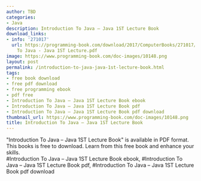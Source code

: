 ```yaml
---
author: TBD
categories:
- Java
description: Introduction To Java – Java 1ST Lecture Book
download_links:
- info: '271017'
  url: https://programming-book.com/download/2017/ComputerBooks/271017/Introduction
    To Java - Java 1ST Lecture.pdf
image: https://www.programming-book.com/doc-images/10148.png
layout: post
permalink: /introduction-to-java-java-1st-lecture-book.html
tags:
- free book download
- free pdf download
- free programming ebook
- pdf free
- Introduction To Java – Java 1ST Lecture Book ebook
- Introduction To Java – Java 1ST Lecture Book pdf
- Introduction To Java – Java 1ST Lecture Book pdf download
thumbnail_url: https://www.programming-book.com/doc-images/10148.png
title: Introduction To Java – Java 1ST Lecture Book
---
```


 
<div class="item-desc text-justify">
  "Introduction To Java – Java 1ST Lecture Book" is available in PDF format. This books is free to download. Learn from this free book and enhance your skills.
  <br>
  #Introduction To Java – Java 1ST Lecture Book ebook, #Introduction To Java – Java 1ST Lecture Book pdf, #Introduction To Java – Java 1ST Lecture Book pdf download
</div>